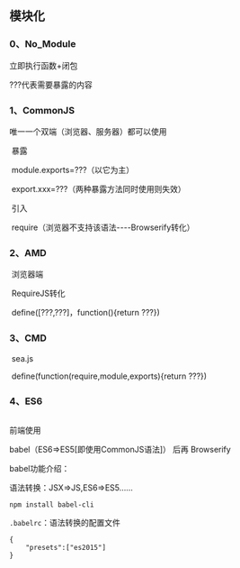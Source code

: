 ## 模块化

### 0、No_Module

立即执行函数+闭包

???代表需要暴露的内容

### 1、CommonJS 

唯一一个双端（浏览器、服务器）都可以使用

​	暴露

​		module.exports=???（以它为主）

​		export.xxx=???（两种暴露方法同时使用则失效）

​	引入

​	require（浏览器不支持该语法----Browserify转化）



### 2、AMD

​	浏览器端

​	RequireJS转化

​	define([???,???]，function(){return ???})

### 3、CMD

​	sea.js

​	define(function(require,module,exports){return ???})

### 4、ES6

```

```

前端使用

babel（ES6=>ES5[即使用CommonJS语法]） 后再 Browserify

babel功能介绍：

语法转换：JSX=>JS,ES6=>ES5……

`npm install babel-cli`

 `.babelrc`：语法转换的配置文件

```
{
	"presets":["es2015"]
}
```

